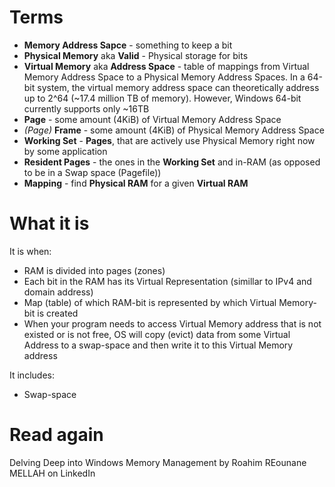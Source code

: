 #                  Terms

- **Memory Address Sapce** - something to keep a bit
- **Physical Memory** aka **Valid** - Physical storage for bits
- **Virtual Memory** aka **Address Space** - table of mappings from Virtual Memory Address Space to a Physical Memory Address Spaces.  In a 64-bit system, the virtual memory address space can theoretically address up to 2^64 (~17.4 million TB of memory). However, Windows 64-bit currently supports only ~16TB
- **Page** - some amount (4KiB) of Virtual Memory Address Space
- *(Page)* **Frame** - some amount (4KiB) of Physical Memory Address Space
- **Working Set** - **Pages**, that are actively use Physical Memory right now by some application
- **Resident Pages** - the ones in the **Working Set** and in-RAM (as opposed to be in a Swap space (Pagefile))
- **Mapping** - find **Physical RAM** for a given **Virtual RAM**









#                  What it is

It is when:
- RAM is divided into pages (zones)
- Each bit in the RAM has its Virtual Representation (simillar to IPv4 and domain address)
- Map (table) of which RAM-bit is represented by which Virtual Memory-bit is created
- When your program needs to access Virtual Memory address that is not existed or is not free, OS will copy (evict) data from some Virtual Address to a swap-space and then write it to this Virtual Memory address

It includes:
- Swap-space

#                  Read again

Delving Deep into Windows Memory Management by Roahim REounane MELLAH on LinkedIn
